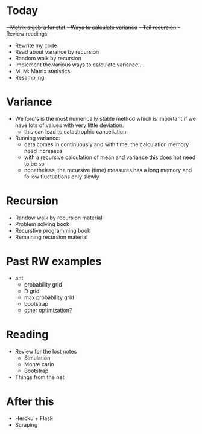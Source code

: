 # Today
~~- Matrix algebra for stat~~
~~- Ways to calculate variance~~
~~- Tail recursion~~
~~- Review readings~~
- Rewrite my code
- Read about variance by recursion
- Random walk by recursion
- Implement the various ways to calculate variance...
- MLM: Matrix statistics
- Resampling

# Variance
- Welford's is the most numerically stable method which is important if we have lots of values with very little deviation.
    - this can lead to catastrophic cancellation
- Running variance:
    - data comes in continuously and with time, the calculation memory need increases
    - with a recursive calculation of mean and variance this does not need to be so
    - nonetheless, the recursive (time) measures has a long memory and follow fluctuations only slowly

# Recursion
- Randow walk by recursion material
- Problem solving book
- Recurstive programming book
- Remaining recursion material

# Past RW examples
- ant
    - probability grid
    - D grid
    - max probability grid
    - bootstrap
    - other optimization?

# Reading
- Review for the lost notes
    - Simulation
    - Monte carlo
    - Bootstrap
- Things from the net

# After this
- Heroku + Flask
- Scraping
